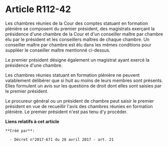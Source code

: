 # Article R112-42

Les chambres réunies de la Cour des comptes statuant en formation plénière se composent du premier président, des magistrats
exerçant la présidence d'une chambre de la Cour et d'un conseiller maître par chambre élu par le président et les conseillers
maîtres de chaque chambre. Un conseiller maître par chambre est élu dans les mêmes conditions pour suppléer le conseiller
maître mentionné ci-dessus.

Le premier président désigne également un magistrat ayant exercé la présidence d'une chambre.

Les chambres réunies statuant en formation plénière ne peuvent valablement délibérer que si huit au moins de leurs membres
sont présents. Elles formulent un avis sur les questions de droit dont elles sont saisies par le premier président.

Le procureur général ou un président de chambre peut saisir le premier président en vue de recueillir l'avis des chambres
réunies en formation plénière. Le premier président n'est pas tenu d'y procéder.

**Liens relatifs à cet article**

	**Créé par**:

	  - Décret n°2017-671 du 28 avril 2017 - art. 21
